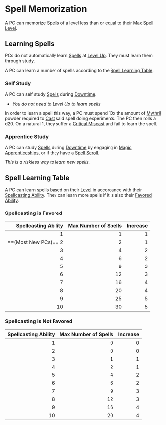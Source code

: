 # Spell Memorization

A PC can memorize [Spells](Spells.md) of a level less than or equal to their [Max Spell Level](../Spells/Spell%20Level.md#Max%20Spell%20Level).

## Learning Spells

PCs do not automatically learn [Spells](Spells.md) at [Level Up](../../Player%20Characters/Derived%20Statistics/Level.md#Level%20Up). They must learn them through study.

A PC can learn a number of spells according to the [Spell Learning Table](Spell%20Memorization.md#Spell%20Learning%20Table).

### Self Study

A PC can self study [Spells](Spells.md) during [Downtime](../../Player%20Characters/Derived%20Statistics/Level.md#Downtime).

- *You do not need to [Level Up](../../Player%20Characters/Derived%20Statistics/Level.md#Level%20Up) to learn spells*

In order to learn a spell this way, a PC must spend 10x the amount of [Mythril](../Mythril.md) powder required to [Cast](Spellcasting.md) said spell doing experiments. The PC then rolls a d20. On a natural 1, they suffer a [Critical Miscast](../../Game%20Procedures/Die%20Rolling%20Mechanics/Critical%20Miscast.md) and fail to learn the spell.

### Apprentice Study

A PC can study [Spells](Spells.md) during [Downtime](../../Player%20Characters/Derived%20Statistics/Level.md#Downtime) by engaging in [Magic Apprenticeships](Magic%20Apprenticeships.md), or if they have a [Spell Scroll](Spell%20Scrolls.md).

*This is a riskless way to learn new spells.*

## Spell Learning Table

A PC can learn spells based on their [Level](../../Player%20Characters/Derived%20Statistics/Level.md) in accordance with their [Spellcasting Ability](Spellcasting%20Disciplines/Spellcasting%20Ability.md). They can learn more spells if it is also their [Favored Ability](../../Player%20Characters/Backgrounds/Favored%20Ability.md).

### Spellcasting is Favored

| Spellcasting Ability | Max Number of Spells | Increase |
| -------------------: | -------------------: | -------: |
|                    1 |                    1 |        1 |
| ==(Most New PCs)== 2 |                    2 |        1 |
|                    3 |                    4 |        2 |
|                    4 |                    6 |        2 |
|                    5 |                    9 |        3 |
|                    6 |                   12 |        3 |
|                    7 |                   16 |        4 |
|                    8 |                   20 |        4 |
|                    9 |                   25 |        5 |
|                   10 |                   30 |        5 |

### Spellcasting is Not Favored

| Spellcasting Ability | Max Number of Spells | Increase |
| -------------------: | -------------------: | -------: |
|                    1 |                    0 |        0 |
|                    2 |                    0 |        0 |
|                    3 |                    1 |        1 |
|                    4 |                    2 |        1 |
|                    5 |                    4 |        2 |
|                    6 |                    6 |        2 |
|                    7 |                    9 |        3 |
|                    8 |                   12 |        3 |
|                    9 |                   16 |        4 |
|                   10 |                   20 |        4 |
